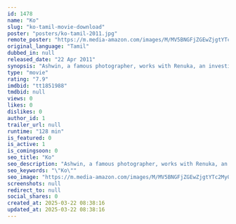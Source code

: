 ```yaml
---
id: 1478
name: "Ko"
slug: "ko-tamil-movie-download"
poster: "posters/ko-tamil-2011.jpg"
remote_poster: "https://m.media-amazon.com/images/M/MV5BNGFjZGEwZjgtYTc2My00ZDM1LWEwOWItMGNjM2NmOGIyYjM5XkEyXkFqcGc@._V1_SX300.jpg"
original_language: "Tamil"
dubbed_in: null
released_date: "22 Apr 2011"
synopsis: "Ashwin, a famous photographer, works with Renuka, an investigative journalist. When one of their colleagues, Saro, gets killed during a political meet, Ashwin and Renuka decide to investigate."
type: "movie"
rating: "7.9"
imdbid: "tt1851988"
tmdbid: null
views: 0
likes: 0
dislikes: 0
author_id: 1
trailer_url: null
runtime: "128 min"
is_featured: 0
is_active: 1
is_comingsoon: 0
seo_title: "Ko"
seo_description: "Ashwin, a famous photographer, works with Renuka, an investigative journalist. When one of their colleagues, Saro, gets killed during a political meet, Ashwin and Renuka decide to investigate."
seo_keywords: "\"Ko\""
seo_image: "https://m.media-amazon.com/images/M/MV5BNGFjZGEwZjgtYTc2My00ZDM1LWEwOWItMGNjM2NmOGIyYjM5XkEyXkFqcGc@._V1_SX300.jpg"
screenshots: null
redirect_to: null
social_shares: 0
created_at: 2025-03-22 08:38:16
updated_at: 2025-03-22 08:38:16
---
```


